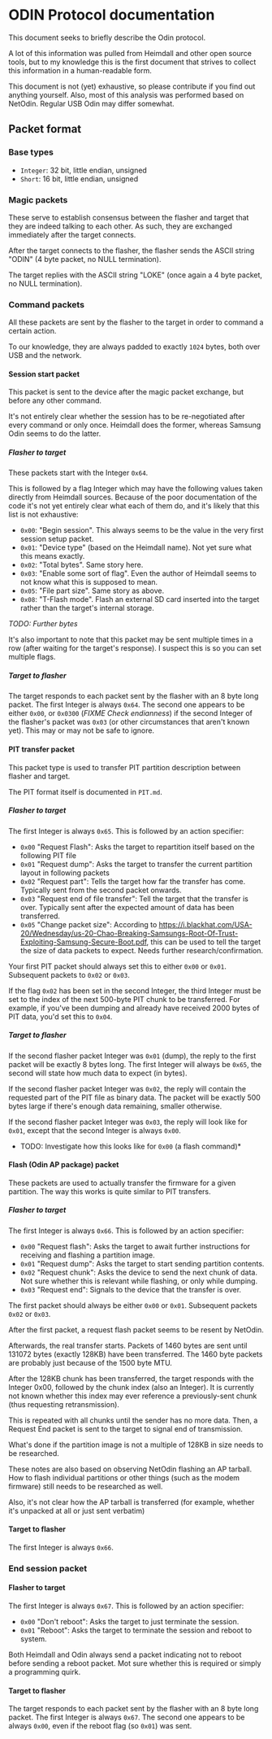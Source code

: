 # ODIN Protocol documentation

This document seeks to briefly describe the Odin protocol.

A lot of this information was pulled from Heimdall and other open source tools,
but to my knowledge this is the first document that strives to collect this information in a human-readable form.

This document is not (yet) exhaustive, so please contribute if you find out anything yourself. Also, most of this analysis was performed based on NetOdin. Regular USB Odin may differ somewhat.

## Packet format

### Base types

* `Integer`: 32 bit, little endian, unsigned
* `Short`: 16 bit, little endian, unsigned

### Magic packets

These serve to establish consensus between the flasher and target that they are indeed talking to each other. As such, they are exchanged immediately after the target connects.

After the target connects to the flasher, the flasher sends the ASCII string "ODIN" (4 byte packet, no NULL termination).

The target replies with the ASCII string "LOKE" (once again a 4 byte packet, no NULL termination).

### Command packets

All these packets are sent by the flasher to the target in order to command a certain action.

To our knowledge, they are always padded to exactly `1024` bytes, both over USB and the network.

#### Session start packet

This packet is sent to the device after the magic packet exchange, but before any other command.

It's not entirely clear whether the session has to be re-negotiated after every command or only once.
Heimdall does the former, whereas Samsung Odin seems to do the latter.

##### Flasher to target

These packets start with the Integer `0x64`.

This is followed by a flag Integer which may have the following values taken directly from Heimdall sources. Because of the poor documentation of the code it's not yet entirely clear what each of them do, and it's likely that this list is not exhaustive:

* `0x00`: "Begin session". This always seems to be the value in the very first session setup packet.
* `0x01`: "Device type" (based on the Heimdall name). Not yet sure what this means exactly.
* `0x02`: "Total bytes". Same story here.
* `0x03`: "Enable some sort of flag". Even the author of Heimdall seems to not know what this is supposed to mean.
* `0x05`: "File part size". Same story as above.
* `0x08`: "T-Flash mode". Flash an external SD card inserted into the target rather than the target's internal storage.

*TODO: Further bytes*

It's also important to note that this packet may be sent multiple times in a row (after waiting for the target's response). I suspect this is so you can set multiple flags.

##### Target to flasher

The target responds to each packet sent by the flasher with an 8 byte long packet. The first Integer is always `0x64`. The second one appears to be either `0x00`, or `0x0300` (*FIXME Check endianness*) if the second Integer of the flasher's packet was `0x03` (or other circumstances that aren't known yet). This may or may not be safe to ignore.

#### PIT transfer packet

This packet type is used to transfer PIT partition description between flasher and target.

The PIT format itself is documented in `PIT.md`.

##### Flasher to target

The first Integer is always `0x65`. This is followed by an action specifier:

* `0x00` "Request Flash": Asks the target to repartition itself based on the following PIT file
* `0x01` "Request dump": Asks the target to transfer the current partition layout in following packets
* `0x02` "Request part": Tells the target how far the transfer has come. Typically sent from the second packet onwards.
* `0x03` "Request end of file transfer": Tell the target that the transfer is over. Typically sent after the expected amount of data has been transferred.
* `0x05` "Change packet size": According to <https://i.blackhat.com/USA-20/Wednesday/us-20-Chao-Breaking-Samsungs-Root-Of-Trust-Exploiting-Samsung-Secure-Boot.pdf>, this can be used to tell the target the size of data packets to expect. Needs further research/confirmation.

Your first PIT packet should always set this to either `0x00` or `0x01`. Subsequent packets to `0x02` or `0x03`.

If the flag `0x02` has been set in the second Integer, the third Integer must be set to the index of the next 500-byte PIT chunk to be transferred. For example, if you've been dumping and already have received 2000 bytes of PIT data, you'd set this to `0x04`.

##### Target to flasher

If the second flasher packet Integer was `0x01` (dump), the reply to the first packet will be exactly 8 bytes long. The first Integer will always be `0x65`, the second will state how much data to expect (in bytes).

If the second flasher packet Integer was `0x02`, the reply will contain the requested part of the PIT file as binary data. The packet will be exactly 500 bytes large if there's enough data remaining, smaller otherwise.

If the second flasher packet Integer was `0x03`, the reply will look like for `0x01`, except that the second Integer is always `0x00`.

* TODO: Investigate how this looks like for `0x00` (a flash command)*

#### Flash (Odin AP package) packet

These packets are used to actually transfer the firmware for a given partition. The way this works is quite similar to PIT transfers.

##### Flasher to target

The first Integer is always `0x66`. This is followed by an action specifier:

* `0x00` "Request flash": Asks the target to await further instructions for receiving and flashing a partition image.
* `0x01` "Request dump":  Asks the target to start sending partition contents.
* `0x02` "Request chunk": Asks the device to send the next chunk of data. Not sure whether this is relevant while flashing, or only while dumping.
* `0x03` "Request end": Signals to the device that the transfer is over.

The first packet should always be either `0x00` or `0x01`. Subsequent packets `0x02` or `0x03`.

After the first packet, a request flash packet seems to be resent by NetOdin.

Afterwards, the real transfer starts. Packets of 1460 bytes are sent until 131072 bytes (exactly 128KB) have been transferred. The 1460 byte packets are probably just because of the 1500 byte MTU.

After the 128KB chunk has been transferred, the target responds with the Integer 0x00, followed by the chunk index (also an Integer). It is currently not known whether this index may ever reference a previously-sent chunk (thus requesting retransmission).

This is repeated with all chunks until the sender has no more data. Then, a Request End packet is sent to the target to signal end of transmission.

What's done if the partition image is not a multiple of 128KB in size needs to be researched.

These notes are also based on observing NetOdin flashing an AP tarball. How to flash individual partitions or other things (such as the modem firmware) still needs to be researched as well.

Also, it's not clear how the AP tarball is transferred (for example, whether it's unpacked at all or just sent verbatim)

#### Target to flasher

The first Integer is always `0x66`.

### End session packet

#### Flasher to target

The first Integer is always `0x67`. This is followed by an action specifier:

* `0x00` "Don't reboot": Asks the target to just terminate the session.
* `0x01` "Reboot":  Asks the target to terminate the session and reboot to system.

Both Heimdall and Odin always send a packet indicating not to reboot before sending a reboot packet. Mot sure whether this is required or simply a programming quirk.

#### Target to flasher

The target responds to each packet sent by the flasher with an 8 byte long packet. The first Integer is always `0x67`. The second one appears to be always `0x00`, even if the reboot flag (so `0x01`) was sent.
